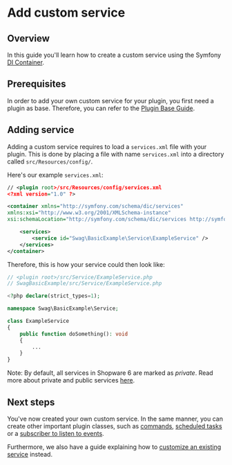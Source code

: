 # Add custom service

## Overview

In this guide you'll learn how to create a custom service using the Symfony [DI Container](https://symfony.com/doc/current/service_container.html).

## Prerequisites

In order to add your own custom service for your plugin, you first need a plugin as base. Therefore, you can refer to the [Plugin Base Guide](../plugin-base-guide).

## Adding service

Adding a custom service requires to load a `services.xml` file with your plugin. This is done by placing a file with name `services.xml` into a directory called `src/Resources/config/`.

Here's our example `services.xml`:

```xml
// <plugin root>/src/Resources/config/services.xml
<?xml version="1.0" ?>

<container xmlns="http://symfony.com/schema/dic/services"
xmlns:xsi="http://www.w3.org/2001/XMLSchema-instance"
xsi:schemaLocation="http://symfony.com/schema/dic/services http://symfony.com/schema/dic/services/services-1.0.xsd">

    <services>
        <service id="Swag\BasicExample\Service\ExampleService" />
    </services>
</container>
```

Therefore, this is how your service could then look like:

```php
// <plugin root>/src/Service/ExampleService.php
// SwagBasicExample/src/Service/ExampleService.php

<?php declare(strict_types=1);

namespace Swag\BasicExample\Service;

class ExampleService
{
    public function doSomething(): void
    {
        ...
    }
}
```

Note: By default, all services in Shopware 6 are marked as _private_. Read more about private and public services [here](https://symfony.com/doc/current/service_container.html#public-versus-private-services).

## Next steps

You've now created your own custom service. In the same manner, you can create other important plugin classes, such as [commands](add-custom-commands), [scheduled tasks](add-scheduled-task) or a [subscriber to listen to events](listening-to-events).

Furthermore, we also have a guide explaining how to [customize an existing service](adjusting-service) instead.
